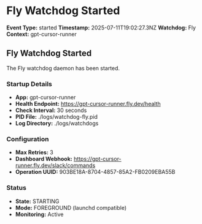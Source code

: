 # Fly Watchdog Started

**Event Type:** started
**Timestamp:** 2025-07-11T19:02:27.3NZ
**Watchdog:** Fly
**Context:** gpt-cursor-runner


## Fly Watchdog Started

The Fly watchdog daemon has been started.

### Startup Details
- **App:** gpt-cursor-runner
- **Health Endpoint:** https://gpt-cursor-runner.fly.dev/health
- **Check Interval:** 30 seconds
- **PID File:** ./logs/watchdog-fly.pid
- **Log Directory:** ./logs/watchdogs

### Configuration
- **Max Retries:** 3
- **Dashboard Webhook:** https://gpt-cursor-runner.fly.dev/slack/commands
- **Operation UUID:** 903BE18A-8704-4857-85A2-FB0209EBA55B

### Status
- **State:** STARTING
- **Mode:** FOREGROUND (launchd compatible)
- **Monitoring:** Active



